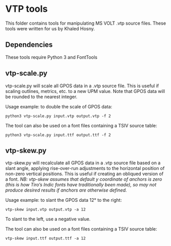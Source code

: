 VTP tools
=====

This folder contains tools for manipulating MS VOLT .vtp source files. These tools were written for us by Khaled Hosny.

Dependencies
------------

These tools require Python 3 and FontTools

vtp-scale.py
-----

vtp-scale.py will scale all GPOS data in a .vtp source file. This is useful if scaling outlines, metrics, etc. to a new UPM value. Note that GPOS data will be rounded to the nearest integer.

Usage example: to double the scale of GPOS data:

```
python3 vtp-scale.py input.vtp output.vtp -f 2
```
The tool can also be used on a font files containing a TSIV source table:

```
python3 vtp-scale.py input.ttf output.ttf -f 2
```

vtp-skew.py
-----

vtp-skew.py will recalculate all GPOS data in a .vtp source file based on a slant angle, applying rise-over-run adjustments to the horizontal position of non-zero vertical positions. This is useful if creating an obliqued version of a font. *NB: vtp-skew assumes that default y coordinate of anchors is zero (this is how Tiro’s Indic fonts have traditionally been made), so may not produce desired results if anchors are otherwise defined.*

Usage example: to slant the GPOS data 12° to the right:

```
vtp-skew input.vtp output.vtp -a 12
```

To slant to the left, use a negative value.

The tool can also be used on a font files containing a TSIV source table:

```
vtp-skew input.ttf output.ttf -a 12
```